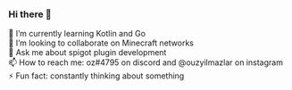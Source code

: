 ### Hi there 👋

🌱 I’m currently learning Kotlin and Go  
👯 I’m looking to collaborate on Minecraft networks  
💬 Ask me about spigot plugin development  
📫 How to reach me: oz#4795 on discord and @ouzyilmazlar on instagram  
⚡ Fun fact: constantly thinking about something
